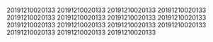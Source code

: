 20191210020133
20191210020133
20191210020133
20191210020133
20191210020133
20191210020133
20191210020133
20191210020133
20191210020133
20191210020133
20191210020133
20191210020133
20191210020133
20191210020133
20191210020133
